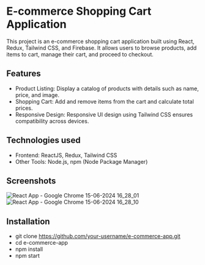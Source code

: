 # E-commerce Shopping Cart Application

This project is an e-commerce shopping cart application built using React, Redux, Tailwind CSS, and Firebase. It allows users to browse products, add items to cart, manage their cart, and proceed to checkout.

## Features
- Product Listing: Display a catalog of products with details such as name, price, and image.
- Shopping Cart: Add and remove items from the cart and calculate total prices.
- Responsive Design: Responsive UI design using Tailwind CSS ensures compatibility across devices.

## Technologies used

- Frontend: ReactJS, Redux, Tailwind CSS
- Other Tools: Node.js, npm (Node Package Manager)

## Screenshots

![React App - Google Chrome 15-06-2024 16_28_01](https://github.com/MitvikSihag/E-commerce-Shopping-Cart/assets/101905157/35d0c2c8-9aed-4b5a-af7b-319db8eab0fc)
![React App - Google Chrome 15-06-2024 16_28_10](https://github.com/MitvikSihag/E-commerce-Shopping-Cart/assets/101905157/c35f72c8-002c-4fb0-8096-b16a5cd9d396)

## Installation

- git clone https://github.com/your-username/e-commerce-app.git
- cd e-commerce-app
- npm install
- npm start
